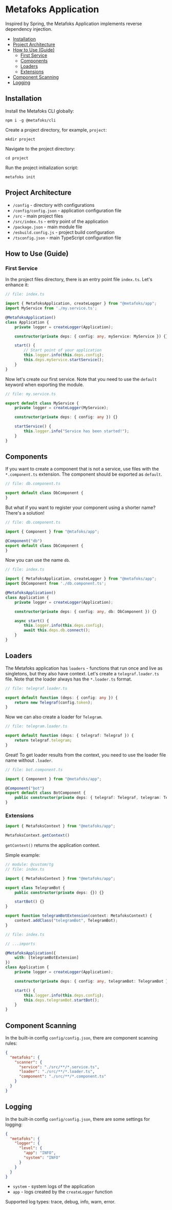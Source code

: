 # Metafoks Application

Inspired by Spring, the Metafoks Application implements reverse dependency injection.

- [Installation](#installation)
- [Project Architecture](#project-architecture)
- [How to Use (Guide)](#how-to-use-guide)
    - [First Service](#first-service)
    - [Components](#components)
    - [Loaders](#loaders)
    - [Extensions](#extensions)
- [Component Scanning](#component-scanning)
- [Logging](#logging)

## Installation
Install the Metafoks CLI globally:
```shell
npm i -g @metafoks/cli
```

Create a project directory, for example, `project`:
```shell
mkdir project
```

Navigate to the project directory:
```shell
cd project
```

Run the project initialization script:
```shell
metafoks init
```

## Project Architecture
- `/config` - directory with configurations
- `/config/config.json` - application configuration file
- `/src` - main project files
- `/src/index.ts` - entry point of the application
- `/package.json` - main module file
- `/esbuild.config.js` - project build configuration
- `/tsconfig.json` - main TypeScript configuration file

## How to Use (Guide)
### First Service
In the project files directory, there is an entry point file `index.ts`. Let's enhance it:
```typescript
// file: index.ts

import { MetafoksApplication, createLogger } from "@metafoks/app";
import MyService from './my.service.ts';

@MetafoksApplication()
class Application {
    private logger = createLogger(Application);

    constructor(private deps: { config: any, myService: MyService }) {}

    start() {
        // Start point of your application
        this.logger.info(this.deps.config);
        this.deps.myService.startService();
    }
}
```

Now let's create our first service. Note that you need to use the `default` keyword when exporting the module.
```typescript
// file: my.service.ts

export default class MyService {
    private logger = createLogger(MyService);

    constructor(private deps: { config: any }) {}

    startService() {
        this.logger.info("Service has been started!");
    }
}
```

## Components
If you want to create a component that is not a service, use files with the `*.component.ts` extension. The component should be exported as `default`.
```typescript
// file: db.component.ts

export default class DbComponent {
}
```

But what if you want to register your component using a shorter name? There's a solution!
```typescript
// file: db.component.ts

import { Component } from "@mtafoks/app";

@Component("db")
export default class DbComponent {
}
```

Now you can use the name `db`.
```typescript
// file: index.ts

import { MetafoksApplication, createLogger } from "@metafoks/app";
import DbComponent from './db.component.ts';

@MetafoksApplication()
class Application {
    private logger = createLogger(Application);

    constructor(private deps: { config: any, db: DbComponent }) {}

    async start() {
        this.logger.info(this.deps.config);
        await this.deps.db.connect();
    }
}
```

## Loaders
The Metafoks application has `loaders` - functions that run once and live as singletons, but they also have context. Let's create a `telegraf.loader.ts` file. Note that the loader always has the `*.loader.ts` format.
```typescript
// file: telegraf.loader.ts

export default function (deps: { config: any }) {
    return new Telegraf(config.token);
}
```

Now we can also create a loader for `Telegram`.
```typescript
// file: telegram.loader.ts

export default function (deps: { telegraf: Telegraf }) {
    return telegraf.telegram;
}
```

Great! To get loader results from the context, you need to use the loader file name without `.loader`.
```typescript
// file: bot.component.ts

import { Component } from "@metafoks/app";

@Component("bot")
export default class BotComponent {
    public constructor(private deps: { telegraf: Telegraf, telegram: Telegram, config: any }) {}
}
```

### Extensions
```typescript
import { MetafoksContext } from "@metafoks/app";

MetafoksContext.getContext()
```

`getContext()` returns the application context.

Simple example:
```typescript
// module: @custom/tg
// file: index.ts

import { MetafoksContext } from "@metafoks/app";

export class TelegramBot {
    public constructor(private deps: {}) {}

    startBot() {}
}

export function telegramBotExtension(context: MetafoksContext) {
    context.addClass("telegramBot", TelegramBot);
}
```

```typescript
// file: index.ts

// ...imports

@MetafoksApplication({
    with: [telegramBotExtension]
})
class Application {
    private logger = createLogger(Application);

    constructor(private deps: { config: any, telegramBot: TelegramBot }) {}

    start() {
        this.logger.info(this.deps.config);
        this.deps.telegramBot.startBot();
    }
}
```

## Component Scanning
In the built-in config `config/config.json`, there are component scanning rules:
```json
{
  "metafoks": {
    "scanner": {
      "service": "./src/**/*.service.ts",
      "loader": "./src/**/*.loader.ts",
      "component": "./src/**/*.component.ts"
    }
  }
}
```

## Logging
In the built-in config `config/config.json`, there are some settings for logging:
```json
{
  "metafoks": {
    "logger": {
      "level": {
        "app": "INFO",
        "system": "INFO"
      }
    }
  }
}
```
- `system` - system logs of the application
- `app` - logs created by the `createLogger` function

Supported log types: trace, debug, info, warn, error.